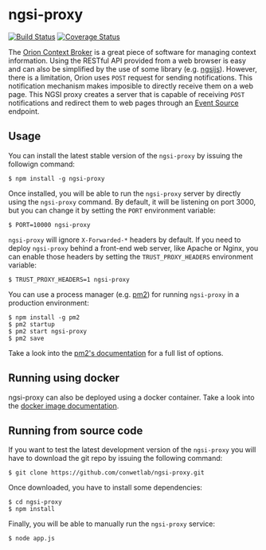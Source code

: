 # ngsi-proxy

[![Build Status](https://travis-ci.org/conwetlab/ngsi-proxy.svg?branch=develop)](https://travis-ci.org/conwetlab/ngsi-proxy)
[![Coverage Status](https://coveralls.io/repos/github/conwetlab/ngsi-proxy/badge.svg?branch=develop)](https://coveralls.io/github/conwetlab/ngsi-proxy?branch=develop)

The [Orion Context Broker](https://github.com/telefonicaid/fiware-orion) is a
great piece of software for managing context information. Using the RESTful API
provided from a web browser is easy and can also be simplified by the use of
some library (e.g. [ngsijs](https://github.com/conwetlab/ngsijs)). However,
there is a limitation, Orion uses `POST` request for sending notifications. This
notification mechanism makes imposible to directly receive them on a web page.
This NGSI proxy creates a server that is capable of receiving `POST`
notifications and redirect them to web pages through an
[Event Source](https://developer.mozilla.org/docs/Web/API/EventSource) endpoint.


## Usage

You can install the latest stable version of the `ngsi-proxy` by issuing the
followign command:

```
$ npm install -g ngsi-proxy
```

Once installed, you will be able to run the `ngsi-proxy` server by directly
using the `ngsi-proxy` command. By default, it will be listening on port 3000,
but you can change it by setting the `PORT` environment variable:

```
$ PORT=10000 ngsi-proxy
```

`ngsi-proxy` will ignore `X-Forwarded-*` headers by default. If you need to
deploy `ngsi-proxy` behind a front-end web server, like Apache or Nginx, you can
enable those headers by setting the `TRUST_PROXY_HEADERS` environment variable:

```
$ TRUST_PROXY_HEADERS=1 ngsi-proxy
```

You can use a process manager (e.g. [pm2](http://pm2.keymetrics.io/)) for
running `ngsi-proxy` in a production environment:

```
$ npm install -g pm2
$ pm2 startup
$ pm2 start ngsi-proxy
$ pm2 save
```

Take a look into the [pm2's documentation](http://pm2.keymetrics.io/docs/usage/pm2-doc-single-page/) for a full list of options.


## Running using docker

ngsi-proxy can also be deployed using a docker container. Take a look into the [docker image documentation](https://hub.docker.com/r/fiware/ngsiproxy/).


## Running from source code

If you want to test the latest development version of the `ngsi-proxy` you will
have to download the git repo by issuing the following command:

```
$ git clone https://github.com/conwetlab/ngsi-proxy.git
```

Once downloaded, you have to install some dependencies:

```
$ cd ngsi-proxy
$ npm install
```

Finally, you will be able to manually run the `ngsi-proxy` service:

```
$ node app.js
```
